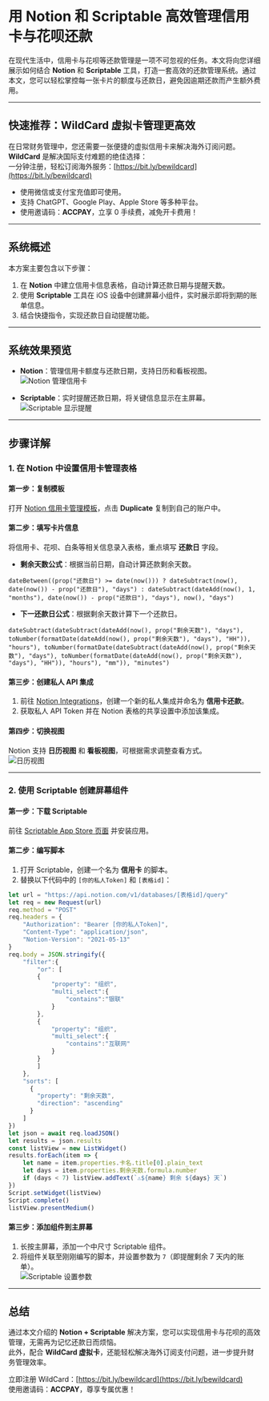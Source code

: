 
# 用 Notion 和 Scriptable 高效管理信用卡与花呗还款

在现代生活中，信用卡与花呗等还款管理是一项不可忽视的任务。本文将向您详细展示如何结合 **Notion** 和 **Scriptable** 工具，打造一套高效的还款管理系统。通过本文，您可以轻松掌控每一张卡片的额度与还款日，避免因逾期还款而产生额外费用。

---

## 快速推荐：WildCard 虚拟卡管理更高效

在日常财务管理中，您还需要一张便捷的虚拟信用卡来解决海外订阅问题。**WildCard** 是解决国际支付难题的绝佳选择：  
一分钟注册，轻松订阅海外服务：[https://bit.ly/bewildcard](https://bit.ly/bewildcard)  
- 使用微信或支付宝充值即可使用。  
- 支持 ChatGPT、Google Play、Apple Store 等多种平台。  
- 使用邀请码：**ACCPAY**，立享 0 手续费，减免开卡费用！  

---

## 系统概述

本方案主要包含以下步骤：
1. 在 **Notion** 中建立信用卡信息表格，自动计算还款日期与提醒天数。
2. 使用 **Scriptable** 工具在 iOS 设备中创建屏幕小组件，实时展示即将到期的账单信息。
3. 结合快捷指令，实现还款日自动提醒功能。

---

## 系统效果预览

- **Notion**：管理信用卡额度与还款日期，支持日历和看板视图。  
  ![Notion 管理信用卡](https://img2020.cnblogs.com/blog/645649/202105/645649-20210530170230218-633347741.png)

- **Scriptable**：实时提醒还款日期，将关键信息显示在主屏幕。  
  ![Scriptable 显示提醒](https://img2020.cnblogs.com/blog/645649/202105/645649-20210530170305420-2026644351.png)

---

## 步骤详解

### 1. 在 Notion 中设置信用卡管理表格

#### 第一步：复制模板
打开 [Notion 信用卡管理模板](https://www.notion.so/0056ae1047944bd5a58c07fc80537884)，点击 **Duplicate** 复制到自己的账户中。

#### 第二步：填写卡片信息
将信用卡、花呗、白条等相关信息录入表格，重点填写 **还款日** 字段。  
- **剩余天数公式**：根据当前日期，自动计算还款剩余天数。  
```notion
dateBetween((prop("还款日") >= date(now())) ? dateSubtract(now(), date(now()) - prop("还款日"), "days") : dateSubtract(dateAdd(now(), 1, "months"), date(now()) - prop("还款日"), "days"), now(), "days")
```
- **下一还款日公式**：根据剩余天数计算下一个还款日。  
```notion
dateSubtract(dateSubtract(dateAdd(now(), prop("剩余天数"), "days"), toNumber(formatDate(dateAdd(now(), prop("剩余天数"), "days"), "HH")), "hours"), toNumber(formatDate(dateSubtract(dateAdd(now(), prop("剩余天数"), "days"), toNumber(formatDate(dateAdd(now(), prop("剩余天数"), "days"), "HH")), "hours"), "mm")), "minutes")
```

#### 第三步：创建私人 API 集成
1. 前往 [Notion Integrations](https://www.notion.so/my-integrations)，创建一个新的私人集成并命名为 **信用卡还款**。
2. 获取私人 API Token 并在 Notion 表格的共享设置中添加该集成。

#### 第四步：切换视图
Notion 支持 **日历视图** 和 **看板视图**，可根据需求调整查看方式。  
![日历视图](https://img2020.cnblogs.com/blog/645649/202105/645649-20210530170526984-1096690994.png)

---

### 2. 使用 Scriptable 创建屏幕组件

#### 第一步：下载 Scriptable
前往 [Scriptable App Store 页面](https://apps.apple.com/us/app/scriptable/id1405459188?uo=4) 并安装应用。

#### 第二步：编写脚本
1. 打开 Scriptable，创建一个名为 **信用卡** 的脚本。
2. 替换以下代码中的 `[你的私人Token]` 和 `[表格id]`：
```javascript
let url = "https://api.notion.com/v1/databases/[表格id]/query"
let req = new Request(url)
req.method = "POST"
req.headers = {
    "Authorization": "Bearer [你的私人Token]",
    "Content-Type": "application/json",
    "Notion-Version": "2021-05-13"
}
req.body = JSON.stringify({
    "filter":{
        "or": [
        {
            "property": "组织",
            "multi_select":{
                "contains":"银联"                
            }
        },
        {
            "property": "组织",
            "multi_select":{
                "contains":"互联网"                
            }
        }
        ]
    },
    "sorts": [
      {
        "property": "剩余天数",
        "direction": "ascending"
      }
    ]
})
let json = await req.loadJSON()
let results = json.results
const listView = new ListWidget()
results.forEach(item => {
    let name = item.properties.卡名.title[0].plain_text
    let days = item.properties.剩余天数.formula.number
    if (days < 7) listView.addText(`⚠️${name} 剩余 ${days} 天`)
})
Script.setWidget(listView)
Script.complete()
listView.presentMedium()
```

#### 第三步：添加组件到主屏幕
1. 长按主屏幕，添加一个中尺寸 Scriptable 组件。
2. 将组件关联至刚刚编写的脚本，并设置参数为 `7`（即提醒剩余 7 天内的账单）。  
![Scriptable 设置参数](https://img2020.cnblogs.com/blog/645649/202105/645649-20210530170630698-1069520617.png)

---

## 总结

通过本文介绍的 **Notion + Scriptable** 解决方案，您可以实现信用卡与花呗的高效管理，无需再为记忆还款日而烦恼。  
此外，配合 **WildCard 虚拟卡**，还能轻松解决海外订阅支付问题，进一步提升财务管理效率。

立即注册 WildCard：[https://bit.ly/bewildcard](https://bit.ly/bewildcard)  
使用邀请码：**ACCPAY**，尊享专属优惠！
